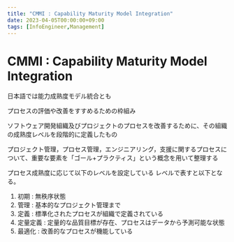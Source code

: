 ```yaml
---
title: "CMMI : Capability Maturity Model Integration"
date: 2023-04-05T00:00:00+09:00
tags: [InfoEngineer,Management]
---
```

# CMMI : Capability Maturity Model Integration

日本語では能力成熟度モデル統合とも

プロセスの評価や改善をすすめるための枠組み

ソフトウェア開発組織及びプロジェクトのプロセスを改善するために、その組織の成熟度レベルを段階的に定義したもの

プロジェクト管理，プロセス管理，エンジニアリング，支援に関するプロセスについて、重要な要素を「ゴール+プラクティス」という概念を用いて整理する

プロセス成熟度に応じて以下のレベルを設定している
レベルで表すと以下となる。
1. 初期 : 無秩序状態
2. 管理 : 基本的なプロジェクト管理まで
3. 定義 : 標準化されたプロセスが組織で定義されている
4. 定量定義 : 定量的な品質目標が存在、プロセスはデータから予測可能な状態
5. 最適化 : 改善的なプロセスが機能している